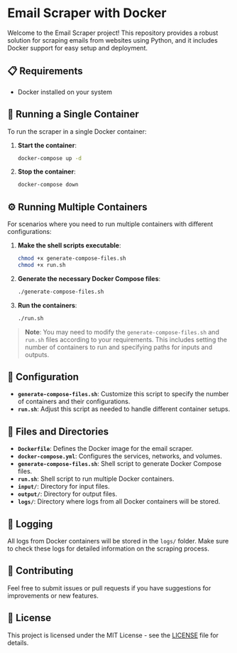 
# Email Scraper with Docker

Welcome to the Email Scraper project! This repository provides a robust solution for scraping emails from websites using Python, and it includes Docker support for easy setup and deployment.

## 📋 Requirements

- Docker installed on your system

## 🚀 Running a Single Container

To run the scraper in a single Docker container:

1. **Start the container**:
   ```bash
   docker-compose up -d
   ```

2. **Stop the container**:
   ```bash
   docker-compose down
   ```

## ⚙️ Running Multiple Containers

For scenarios where you need to run multiple containers with different configurations:

1. **Make the shell scripts executable**:
   ```bash
   chmod +x generate-compose-files.sh
   chmod +x run.sh
   ```

2. **Generate the necessary Docker Compose files**:
   ```bash
   ./generate-compose-files.sh
   ```

3. **Run the containers**:
   ```bash
   ./run.sh
   ```

> **Note**: You may need to modify the `generate-compose-files.sh` and `run.sh` files according to your requirements. This includes setting the number of containers to run and specifying paths for inputs and outputs.

## 🔧 Configuration

- **`generate-compose-files.sh`**: Customize this script to specify the number of containers and their configurations.
- **`run.sh`**: Adjust this script as needed to handle different container setups.

## 📂 Files and Directories

- **`Dockerfile`**: Defines the Docker image for the email scraper.
- **`docker-compose.yml`**: Configures the services, networks, and volumes.
- **`generate-compose-files.sh`**: Shell script to generate Docker Compose files.
- **`run.sh`**: Shell script to run multiple Docker containers.
- **`input/`**: Directory for input files.
- **`output/`**: Directory for output files.
- **`logs/`**: Directory where logs from all Docker containers will be stored.

## 📜 Logging

All logs from Docker containers will be stored in the `logs/` folder. Make sure to check these logs for detailed information on the scraping process.

## 🤝 Contributing

Feel free to submit issues or pull requests if you have suggestions for improvements or new features.

## 📜 License

This project is licensed under the MIT License - see the [LICENSE](LICENSE) file for details.
